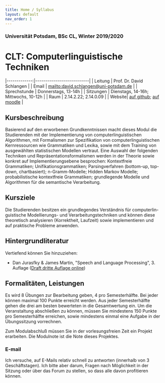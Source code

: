 ```yaml
---
title: Home / Syllabus
layout: default
nav_order: 1
---
```


### Universität Potsdam, BSc CL, Winter 2019/2020
# CLT: Computerlinguistische Techniken


|-------------:|---------------------------|
| Leitung      | Prof. Dr. David Schlangen |
| Email        | <mailto:david.schlangen@uni-potsdam.de> |
| Sprechstunde | Donnerstags, 13-14h |
| Sitzungen    | Dienstags, 14-16h; Mittwochs, 10-12h           |
| Raum   | 2.14.2.22; 2.14.0.09                          |
| Website| [auf github](https://compling-potsdam.github.io/wise19-clt/); [auf moodle](https://moodle2.uni-potsdam.de/course/view.php?id=22034) |



## Kursbeschreibung

Basierend auf den erworbenen Grundkenntnissen macht dieses Modul die Studierenden mit der Implementierung von computerlinguistischen Algorithmen, mit Formalismen zur Spezifikation von computerlinguistischen Kernressourcen wie Grammatiken und Lexika, sowie mit dem Training von ausgewählten statistischen Modellen vertraut.
Eine Auswahl der folgenden Techniken und Repräsentationsformalismen werden in der Theorie sowie konkret auf Implementierungsebene besprochen: Kontextfreie Grammatiken; Unifikationsgrammatiken; Parsingverfahren (bottom-up, top-down, chartbasiert); n-Gramm-Modelle; Hidden Markov Modelle; probabilistische kontextfreie Grammatiken; grundlegende Modelle und Algorithmen für die semantische Verarbeitung.


## Kursziele


Die Studierenden besitzen ein grundlegendes Verständnis für computerlin- guistische Modellierungs- und Verarbeitungstechniken und können diese theoretisch analysieren (Korrektheit, Laufzeit) sowie implementieren und auf praktische Probleme anwenden.



## Hintergrundliteratur

Vertiefend können Sie hinzuziehen:

* Dan Jurasfky & James Martin, "Speech and Language Processing", 3. Auflage ([Draft dritte Auflage online](https://web.stanford.edu/~jurafsky/slp3/))


## Formalitäten, Leistungen

Es wird 8 Übungen zur Bearbeitung geben, 4 pro Semesterhälfte. Bei jeder können maximal 100 Punkte erreicht werden.  Aus jeder Semesterhälfte gehen die drei am besten bewerteten in die Gesamtwertung ein. Um die Veranstaltung abschließen zu können, müssen Sie mindestens 150 Punkte pro Semesterhälfte erreichen, sowie mindestens einmal eine Aufgabe in der Übungssitzung vorrechnen.

Zum Modulabschluß müssen Sie in der vorlesungsfreien Zeit ein Projekt erarbeiten. Die Modulnote ist die Note dieses Projektes.


### E-mail

Ich versuche, auf E-Mails relativ schnell zu antworten (innerhalb von 3 Geschäftstagen). Ich bitte aber darum, Fragen nach Möglichkeit in der Sitzung oder über das Forum zu stellen, so dass alle davon profitieren können.
